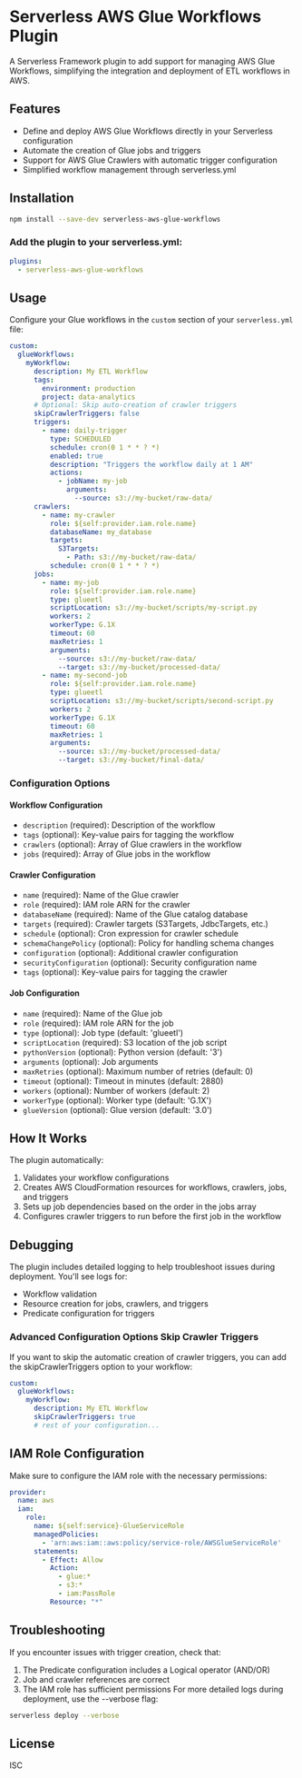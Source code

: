 # Serverless AWS Glue Workflows Plugin

A Serverless Framework plugin to add support for managing AWS Glue Workflows, simplifying the integration and deployment of ETL workflows in AWS.

## Features
- Define and deploy AWS Glue Workflows directly in your Serverless configuration
- Automate the creation of Glue jobs and triggers
- Support for AWS Glue Crawlers with automatic trigger configuration
- Simplified workflow management through serverless.yml

## Installation

```bash
npm install --save-dev serverless-aws-glue-workflows
```

### Add the plugin to your serverless.yml:
```yaml
plugins:
  - serverless-aws-glue-workflows
```

## Usage

Configure your Glue workflows in the `custom` section of your `serverless.yml` file:

```yaml
custom:
  glueWorkflows:
    myWorkflow:
      description: My ETL Workflow
      tags:
        environment: production
        project: data-analytics
      # Optional: Skip auto-creation of crawler triggers
      skipCrawlerTriggers: false
      triggers:
        - name: daily-trigger
          type: SCHEDULED
          schedule: cron(0 1 * * ? *)
          enabled: true
          description: "Triggers the workflow daily at 1 AM"
          actions:
            - jobName: my-job
              arguments:
                --source: s3://my-bucket/raw-data/
      crawlers:
        - name: my-crawler
          role: ${self:provider.iam.role.name}
          databaseName: my_database
          targets:
            S3Targets:
              - Path: s3://my-bucket/raw-data/
          schedule: cron(0 1 * * ? *)
      jobs:
        - name: my-job
          role: ${self:provider.iam.role.name}
          type: glueetl
          scriptLocation: s3://my-bucket/scripts/my-script.py
          workers: 2
          workerType: G.1X
          timeout: 60
          maxRetries: 1
          arguments:
            --source: s3://my-bucket/raw-data/
            --target: s3://my-bucket/processed-data/
        - name: my-second-job
          role: ${self:provider.iam.role.name}
          type: glueetl
          scriptLocation: s3://my-bucket/scripts/second-script.py
          workers: 2
          workerType: G.1X
          timeout: 60
          maxRetries: 1
          arguments:
            --source: s3://my-bucket/processed-data/
            --target: s3://my-bucket/final-data/
```

### Configuration Options

#### Workflow Configuration
- `description` (required): Description of the workflow
- `tags` (optional): Key-value pairs for tagging the workflow
- `crawlers` (optional): Array of Glue crawlers in the workflow
- `jobs` (required): Array of Glue jobs in the workflow

#### Crawler Configuration
- `name` (required): Name of the Glue crawler
- `role` (required): IAM role ARN for the crawler
- `databaseName` (required): Name of the Glue catalog database
- `targets` (required): Crawler targets (S3Targets, JdbcTargets, etc.)
- `schedule` (optional): Cron expression for crawler schedule
- `schemaChangePolicy` (optional): Policy for handling schema changes
- `configuration` (optional): Additional crawler configuration
- `securityConfiguration` (optional): Security configuration name
- `tags` (optional): Key-value pairs for tagging the crawler

#### Job Configuration
- `name` (required): Name of the Glue job
- `role` (required): IAM role ARN for the job
- `type` (optional): Job type (default: 'glueetl')
- `scriptLocation` (required): S3 location of the job script
- `pythonVersion` (optional): Python version (default: '3')
- `arguments` (optional): Job arguments
- `maxRetries` (optional): Maximum number of retries (default: 0)
- `timeout` (optional): Timeout in minutes (default: 2880)
- `workers` (optional): Number of workers (default: 2)
- `workerType` (optional): Worker type (default: 'G.1X')
- `glueVersion` (optional): Glue version (default: '3.0')

## How It Works

The plugin automatically:
1. Validates your workflow configurations
2. Creates AWS CloudFormation resources for workflows, crawlers, jobs, and triggers
3. Sets up job dependencies based on the order in the jobs array
4. Configures crawler triggers to run before the first job in the workflow

## Debugging
The plugin includes detailed logging to help troubleshoot issues during deployment. You'll see logs for:

- Workflow validation
- Resource creation for jobs, crawlers, and triggers
- Predicate configuration for triggers

### Advanced Configuration Options Skip Crawler Triggers
If you want to skip the automatic creation of crawler triggers, you can add the skipCrawlerTriggers option to your workflow:

```yaml
custom:
  glueWorkflows:
    myWorkflow:
      description: My ETL Workflow
      skipCrawlerTriggers: true
      # rest of your configuration...
 ```

## IAM Role Configuration
Make sure to configure the IAM role with the necessary permissions:

```yaml
provider:
  name: aws
  iam:
    role:
      name: ${self:service}-GlueServiceRole
      managedPolicies:
        - 'arn:aws:iam::aws:policy/service-role/AWSGlueServiceRole'
      statements:
        - Effect: Allow
          Action:
            - glue:*
            - s3:*
            - iam:PassRole
          Resource: "*"
 ```
## Troubleshooting
If you encounter issues with trigger creation, check that:

1. The Predicate configuration includes a Logical operator (AND/OR)
2. Job and crawler references are correct
3. The IAM role has sufficient permissions
For more detailed logs during deployment, use the --verbose flag:

```bash
serverless deploy --verbose
 ```

## License

ISC

